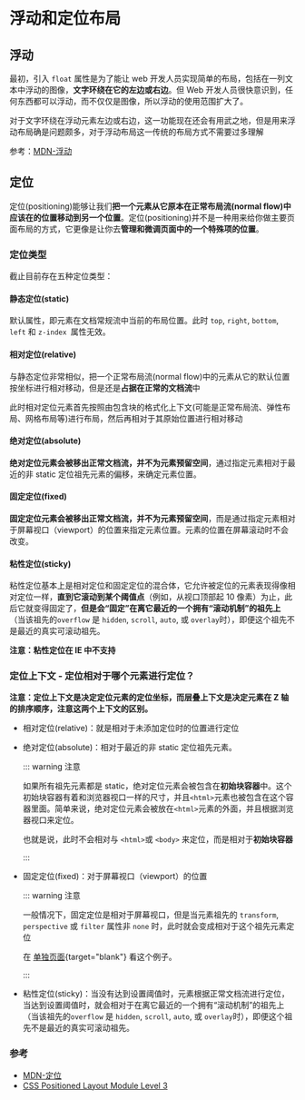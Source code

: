 # 浮动和定位布局

## 浮动

最初，引入 `float` 属性是为了能让 web 开发人员实现简单的布局，包括在一列文本中浮动的图像，**文字环绕在它的左边或右边**。但 Web 开发人员很快意识到，任何东西都可以浮动，而不仅仅是图像，所以浮动的使用范围扩大了。

对于文字环绕在浮动元素左边或右边，这一功能现在还会有用武之地，但是用来浮动布局确是问题颇多，对于浮动布局这一传统的布局方式不需要过多理解

参考：[MDN-浮动](https://developer.mozilla.org/zh-CN/docs/Learn/CSS/CSS_layout/Floats)

## 定位

定位(positioning)能够让我们**把一个元素从它原本在正常布局流(normal flow)中应该在的位置移动到另一个位置**。定位(positioning)并不是一种用来给你做主要页面布局的方式，它更像是让你去**管理和微调页面中的一个特殊项的位置**。

### 定位类型

截止目前存在五种定位类型：

#### 静态定位(static)

默认属性，即元素在文档常规流中当前的布局位置。此时 `top`, `right`, `bottom`, `left` 和 `z-index `属性无效。

#### 相对定位(relative)

与静态定位非常相似，把一个正常布局流(normal flow)中的元素从它的默认位置按坐标进行相对移动，但是还是**占据在正常的文档流**中

此时相对定位元素首先按照由包含块的格式化上下文(可能是正常布局流、弹性布局、网格布局等)进行布局，然后再相对于其原始位置进行相对移动

#### 绝对定位(absolute)

**绝对定位元素会被移出正常文档流，并不为元素预留空间**，通过指定元素相对于最近的非 static 定位祖先元素的偏移，来确定元素位置。

#### 固定定位(fixed)

**固定定位元素会被移出正常文档流，并不为元素预留空间**，而是通过指定元素相对于屏幕视口（viewport）的位置来指定元素位置。元素的位置在屏幕滚动时不会改变。

#### 粘性定位(sticky)

粘性定位基本上是相对定位和固定定位的混合体，它允许被定位的元素表现得像相对定位一样，**直到它滚动到某个阈值点**（例如，从视口顶部起 10 像素）为止，此后它就变得固定了，**但是会“固定”在离它最近的一个拥有“滚动机制”的祖先上**（当该祖先的`overflow` 是 `hidden`, `scroll`, `auto`, 或 `overlay`时），即便这个祖先不是最近的真实可滚动祖先。

**注意：粘性定位在 IE 中不支持**

### 定位上下文 - 定位相对于哪个元素进行定位？

**注意：定位上下文是决定定位元素的定位坐标，而层叠上下文是决定元素在 Z 轴的排序顺序，注意这两个上下文的区别。**

- 相对定位(relative)：就是相对于未添加定位时的位置进行定位

- 绝对定位(absolute)：相对于最近的非 static 定位祖先元素。

  ::: warning 注意

  如果所有祖先元素都是 static，绝对定位元素会被包含在**初始块容器**中。这个初始块容器有着和浏览器视口一样的尺寸，并且`<html>`元素也被包含在这个容器里面。简单来说，绝对定位元素会被放在`<html>`元素的外面，并且根据浏览器视口来定位。

  也就是说，此时不会相对与 `<html>`或 `<body>` 来定位，而是相对于**初始块容器**

  :::

- 固定定位(fixed)：对于屏幕视口（viewport）的位置

  ::: warning 注意

  一般情况下，固定定位是相对于屏幕视口，但是当元素祖先的 `transform`, `perspective` 或 `filter` 属性非 `none` 时，此时就会变成相对于这个祖先元素定位

  在 [单独页面](/html/15.html){target="blank"} 看这个例子。

  :::

- 粘性定位(sticky)：当没有达到设置阈值时，元素根据正常文档流进行定位，当达到设置阈值时，就会相对于在离它最近的一个拥有“滚动机制”的祖先上（当该祖先的`overflow` 是 `hidden`, `scroll`, `auto`, 或 `overlay`时），即便这个祖先不是最近的真实可滚动祖先。

### 参考

- [MDN-定位](https://developer.mozilla.org/zh-CN/docs/Learn/CSS/CSS_layout/Positioning)
- [CSS Positioned Layout Module Level 3](https://www.w3.org/TR/css-position-3/)
